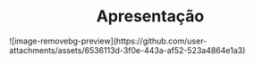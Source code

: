 <h1 align="center"> Apresentação </h1> 
![image-removebg-preview](https://github.com/user-attachments/assets/6536113d-3f0e-443a-af52-523a4864e1a3)
